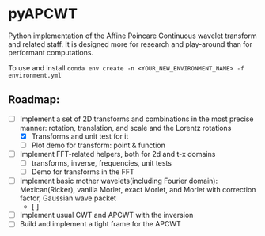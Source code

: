 # pyAPCWT
Python implementation of the Affine Poincare Continuous wavelet transform and related staff. It is designed more for research and play-around than for performant computations. 

To use and install
`conda env create -n <YOUR_NEW_ENVIRONMENT_NAME> -f environment.yml`

## Roadmap:
- [ ] Implement a set of 2D transforms and combinations in the most precise manner: rotation, translation, and scale and the Lorentz rotations
  - [X] Transforms and unit test for it
  - [ ] Plot demo for transform: point & function  
- [ ] Implement FFT-related helpers, both for 2d and t-x domains
  - [ ] transforms, inverse, frequencies, unit tests 
  - [ ] Demo for transforms in the FFT  
- [ ] Implement basic mother wavelets(including Fourier domain): Mexican(Ricker), vanilla Morlet, exact Morlet, and Morlet with correction factor, Gaussian wave packet
  - [ ]  
- [ ] Implement usual CWT and APCWT with the inversion
- [ ] Build and implement a tight frame for the APCWT
